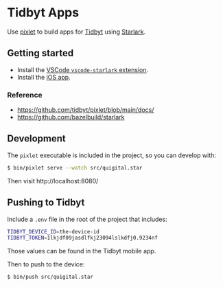 # Tidbyt Apps

Use [pixlet](https://github.com/tidbyt/pixlet) to build apps for [Tidbyt](https://tidbyt.com/) using [Starlark](https://github.com/bazelbuild/starlark).


## Getting started

* Install the [VSCode `vscode-starlark` extension](https://marketplace.visualstudio.com/items?itemName=phgn.vscode-starlark).
* Install the [iOS app](https://tidbyt.com/app).


### Reference

* https://github.com/tidbyt/pixlet/blob/main/docs/
* https://github.com/bazelbuild/starlark


## Development

The `pixlet` executable is included in the project, so you can develop with:

```bash
$ bin/pixlet serve --watch src/quigital.star
```

Then visit http://localhost:8080/


## Pushing to Tidbyt

Include a `.env` file in the root of the project that includes:

```bash
TIDBYT_DEVICE_ID=the-device-id
TIDBYT_TOKEN=1lkjdf09jasdlfkj23094lslkdfj0.9234nf
```

Those values can be found in the Tidbyt mobile app.

Then to push to the device:

```bash
$ bin/push src/quigital.star
```
